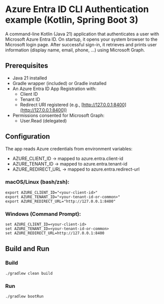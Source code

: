 # Azure Entra ID CLI Authentication example (Kotlin, Spring Boot 3)
A command-line Kotlin (Java 21) application that authenticates a user with Microsoft Azure Entra ID. On startup, 
it opens your system browser to the Microsoft login page. After successful sign-in, it retrieves and prints user 
information (display name, email, phone, ...) using Microsoft Graph.

## Prerequisites
- Java 21 installed
- Gradle wrapper (included) or Gradle installed
- An Azure Entra ID App Registration with:
    - Client ID
    - Tenant ID
    - Redirect URI registered (e.g., [http://127.0.0.1:8400](http://127.0.0.1:8400))
- Permissions consented for Microsoft Graph:
    - User.Read (delegated)

## Configuration
The app reads Azure credentials from environment variables:
- AZURE_CLIENT_ID → mapped to azure.entra.client-id
- AZURE_TENANT_ID → mapped to azure.entra.tenant-id
- AZURE_REDIRECT_URL → mapped to azure.entra.redirect-url

### macOS/Linux (bash/zsh):
```shell
export AZURE_CLIENT_ID="<your-client-id>"
export AZURE_TENANT_ID="<your-tenant-id-or-common>"
export AZURE_REDIRECT_URL="http://127.0.0.1:8400"
```

### Windows (Command Prompt):
```windows-command-prompt
set AZURE_CLIENT_ID=<your-client-id>
set AZURE_TENANT_ID=<your-tenant-id-or-common>
set AZURE_REDIRECT_URL=http://127.0.0.1:8400
```

## Build and Run
### Build
```shell
./gradlew clean build
```

### Run
```shell
./gradlew bootRun
```